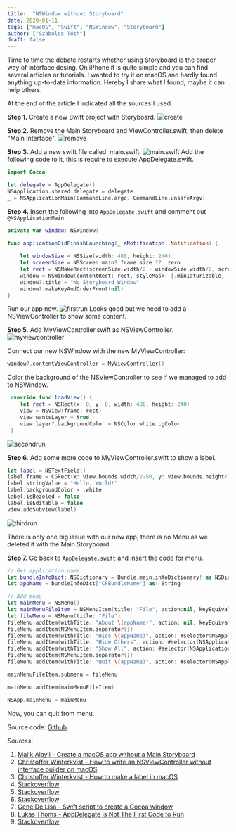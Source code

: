 ```yaml
---
title:  "NSWindow without Storyboard"
date: 2020-01-11
tags: ["macOS", "Swift", "NSWindow", "Storyboard"]
author: ["Szabolcs Tóth"]
draft: false
---
```


Time to time the debate restarts whether using Storyboard is the proper way of interface desing. On iPhone it is quite simple and you can find several articles or tutorials. 
I wanted to try it on macOS and hardly found anything up-to-date information. Hereby I share what I found, maybe it can help others. 

At the end of the article I indicated all the sources I used.

**Step 1.**
Create a new Swift project with Storyboard. 
![create](/images/NoStoryboard1.png)

**Step 2.**
Remove the Main.Storyboard and ViewController.swift, then delete "Main Interface".
![remove](/images/NoStoryboard2.png)

**Step 3.**
Add a new swift file called: main.swift. 
![main.swift](/images/NoStoryboard3.png)
Add the following code to it, this is require to execute AppDelegate.swift.

``` swift
import Cocoa

let delegate = AppDelegate()
NSApplication.shared.delegate = delegate
_ = NSApplicationMain(CommandLine.argc, CommandLine.unsafeArgv)
```

**Step 4.**
Insert the following into ```AppDelegate.swift``` and comment out ```@NSApplicationMain```

```swift
private var window: NSWindow?

func applicationDidFinishLaunching(_ aNotification: Notification) {
    
    let windowSize = NSSize(width: 480, height: 240)
    let screenSize = NSScreen.main?.frame.size ?? .zero
    let rect = NSMakeRect(screenSize.width/2 - windowSize.width/2, screenSize.height/2 - windowSize.height/2, windowSize.width, windowSize.height)
    window = NSWindow(contentRect: rect, styleMask: [.miniaturizable, .closable, .resizable, .titled], backing: .buffered, defer: false)
    window?.title = "No Storyboard Window"
    window?.makeKeyAndOrderFront(nil)
}
```

Run our app now.
![firstrun](/images/NoStoryboard4.png)
Looks good but we need to add a NSViewController to show some content.

**Step 5.**
Add MyViewController.swift as NSViewController.
![myviewcontroller](/images/NoStoryboard5.png)

Connect our new NSWindow with the new MyViewController:
```swift
window?.contentViewController = MyViewController()
```

Color the background of the NSViewController to see if we managed to add to NSWindow.

```swift
 override func loadView() {
    let rect = NSRect(x: 0, y: 0, width: 480, height: 240)
    view = NSView(frame: rect)
    view.wantsLayer = true
    view.layer?.backgroundColor = NSColor.white.cgColor
 }
```

![secondrun](/images/NoStoryboard6.png)

**Step 6.**
Add some more code to MyViewController.swift to show a label.

```swift
let label = NSTextField()
label.frame = CGRect(x: view.bounds.width/2-50, y: view.bounds.height/2-22, width: 100, height: 44)
label.stringValue = "Hello, World!"
label.backgroundColor = .white
label.isBezeled = false
label.isEditable = false
view.addSubview(label)
```

![thirdrun](/images/NoStoryboard7.png)

There is only one big issue with our new app, there is no Menu as we deleted it with the Main.Storyboard.

**Step 7.**
Go back to ```AppDelegate.swift``` and insert the code for menu.

```swift
// Get application name
let bundleInfoDict: NSDictionary = Bundle.main.infoDictionary! as NSDictionary
let appName = bundleInfoDict["CFBundleName"] as! String

// Add menu
let mainMenu = NSMenu()
let mainMenuFileItem = NSMenuItem(title: "File", action:nil, keyEquivalent: "")
let fileMenu = NSMenu(title: "File")
fileMenu.addItem(withTitle: "About \(appName)", action: nil, keyEquivalent: "")
fileMenu.addItem(NSMenuItem.separator())
fileMenu.addItem(withTitle: "Hide \(appName)", action: #selector(NSApplication.hide(_:)), keyEquivalent: "")
fileMenu.addItem(withTitle: "Hide Others", action: #selector(NSApplication.hideOtherApplications(_:)), keyEquivalent: "")
fileMenu.addItem(withTitle: "Show All", action: #selector(NSApplication.unhideAllApplications(_:)), keyEquivalent: "")
fileMenu.addItem(NSMenuItem.separator())
fileMenu.addItem(withTitle: "Quit \(appName)", action: #selector(NSApplication.terminate(_:)), keyEquivalent: "q")

mainMenuFileItem.submenu = fileMenu

mainMenu.addItem(mainMenuFileItem)

NSApp.mainMenu = mainMenu
```

Now, you can quit from menu.

Source code: [Github](https://github.com/kicsipixel/Custom-Cocoa-Controllers/tree/master/NoStoryboardWindow)

_Sources_:
1. [Malik Alayli - Create a macOS app without a Main Storyboard](https://medium.com/@MalikAlayli/create-a-macos-app-without-a-main-storyboard-81f4ee8be1d)
2. [Christoffer Winterkvist - How to write an NSViewController without interface builder on macOS](https://medium.com/hyperoslo/how-to-write-an-nsviewcontroller-without-interface-builder-on-macos-760283648f12)
3. [Christoffer Winterkvist - How to make a label in macOS](https://medium.com/hyperoslo/how-to-make-a-label-in-macos-150f53ce86fd)
4. [Stackoverflow](https://stackoverflow.com/questions/28254377/get-app-name-in-swift)
5. [Stackoverflow](https://stackoverflow.com/questions/6706806/creating-nsmenu-with-nsmenuitems-in-it-programmatically?rq=1)
6. [Stackoverflow](https://stackoverflow.com/questions/3436395/how-i-can-get-the-application-menu-in-cocoa/33581939#33581939)
7. [Gene De Lisa - Swift script to create a Cocoa window](http://www.rockhoppertech.com/blog/swift-script-to-create-a-cocoa-window/)
8. [Lukas Thoms - AppDelegate is Not The First Code to Run](https://medium.com/@lukasthinks/appdelegate-is-not-the-first-code-to-run-54c1535db443)
9. [Stackoverflow](https://stackoverflow.com/questions/34538112/nswindowcontroller-without-a-nib-file-in-swift?rq=1)
